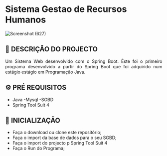# Sistema Gestao de Recursos Humanos

![Screenshot (627)](https://user-images.githubusercontent.com/36881559/151556799-6777f259-161b-47a9-b57f-8a0de81da0cf.png)

## 📄 DESCRIÇÃO DO PROJECTO 
<p align="justify">Um Sistema Web desenvolvido com o Spring Boot. Éste foi o primeiro programa desenvolvido a partir do Spring Boot que foi adquirido num estágio estágio em Programação Java.</p>

## ⚙ PRÉ REQUISITOS 
- Java
-Mysql
-SGBD
- Spring Tool Suit 4

## 🚀 INICIALIZAÇÃO
- Faça o download ou clone este repositório;
- Faça o import da base de dados para o seu SGBD;
- Faça o import do projecto p Spring Tool Suit 4
- Faça o Run do Programa; 


